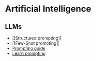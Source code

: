 # Artificial Intelligence

## LLMs
- [[Structured prompting]]
- [[Few-Shot prompting]]
- [Prompting guide](https://www.promptingguide.ai/)
- [Learn prompting](https://learnprompting.org/docs/introduction)